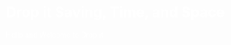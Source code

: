 <html>
<head>
<style>
body {
    color: white;
}

h1 {
    color: blue;
}
</style>
</head>
<body>

<h1>Drop it Saving, Time, and Space</h1>
<p>Hello and Welcome to Drop it </p>

</body>
</html>
